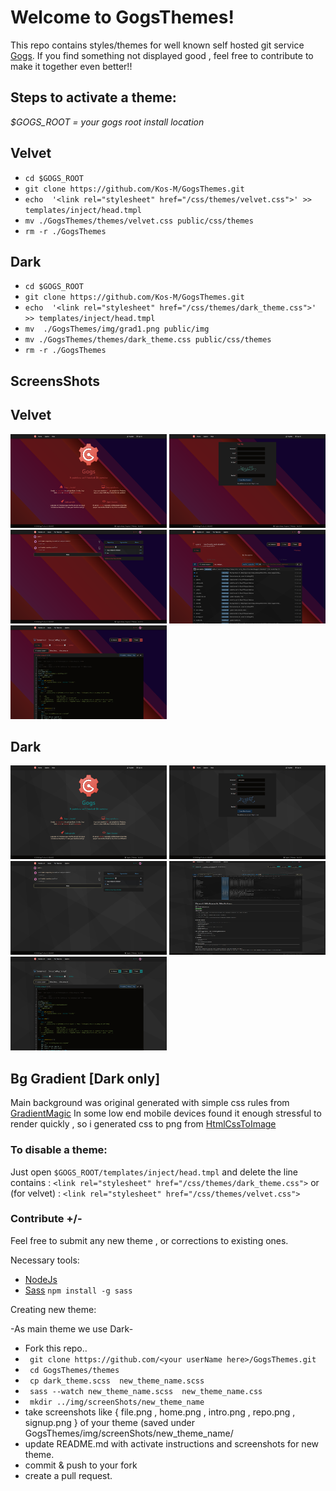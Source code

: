 # Welcome to GogsThemes!

This repo contains styles/themes  for well known self hosted git service [Gogs](https://gogs.io/).
If you find something not displayed good  , feel free to contribute
 to make it together even better!!
 
## Steps to activate a theme:
*$GOGS_ROOT = your gogs root install location*


## Velvet
 - ````cd $GOGS_ROOT```` 
 - ```git clone https://github.com/Kos-M/GogsThemes.git```
 - ````echo  '<link rel="stylesheet" href="/css/themes/velvet.css">' >> templates/inject/head.tmpl```` 
 - ```mv ./GogsThemes/themes/velvet.css public/css/themes```
 - ```rm -r ./GogsThemes```

 ## Dark
 - ````cd $GOGS_ROOT```` 
 - ```git clone https://github.com/Kos-M/GogsThemes.git```
 - ````echo  '<link rel="stylesheet" href="/css/themes/dark_theme.css">' >> templates/inject/head.tmpl```` 
 - ```mv  ./GogsThemes/img/grad1.png public/img```
 - ```mv ./GogsThemes/themes/dark_theme.css public/css/themes```
 - ```rm -r ./GogsThemes```

## ScreensShots

## Velvet

<img src="https://raw.githubusercontent.com/Kos-M/GogsThemes/master/img/screenShots/velvet/intro.png" width="250" height="150"> <img src="https://raw.githubusercontent.com/Kos-M/GogsThemes/master/img/screenShots/velvet/signup.png" width="250" height="150"> <img src="https://raw.githubusercontent.com/Kos-M/GogsThemes/master/img/screenShots/velvet/home.png" width="250" height="150"> <img src="https://raw.githubusercontent.com/Kos-M/GogsThemes/master/img/screenShots/velvet/repo.png" width="250" height="150"> <img src="https://raw.githubusercontent.com/Kos-M/GogsThemes/master/img/screenShots/velvet/file.png" width="250" height="150"> 

## Dark
<img src="https://raw.githubusercontent.com/Kos-M/GogsThemes/master/img/screenShots/intro.png" width="250" height="150"> <img src="https://raw.githubusercontent.com/Kos-M/GogsThemes/master/img/screenShots/signup.png" width="250" height="150"> <img src="https://raw.githubusercontent.com/Kos-M/GogsThemes/master/img/screenShots/home.png" width="250" height="150"> <img src="https://raw.githubusercontent.com/Kos-M/GogsThemes/master/img/screenShots/repo.png" width="250" height="150"> <img src="https://raw.githubusercontent.com/Kos-M/GogsThemes/master/img/screenShots/file.png" width="250" height="150">

## Bg Gradient [Dark only]

Main background was original generated with simple css rules from  [GradientMagic](https://www.gradientmagic.com)
In some low end mobile devices found it enough  stressful to render quickly , so i generated css to png from [HtmlCssToImage](https://htmlcsstoimage.com/)

### To disable a theme:
Just open ```$GOGS_ROOT/templates/inject/head.tmpl``` and delete 
the line contains : ```<link rel="stylesheet" href="/css/themes/dark_theme.css">```
or (for velvet) : ```<link rel="stylesheet" href="/css/themes/velvet.css">```

### Contribute +/-
 Feel free to submit any new theme , or corrections to existing ones.
 
 Necessary tools:
- [NodeJs](https://nodejs.org/en/download/) 
- [Sass](https://github.com/sass/sass) ``` npm install -g sass ```

Creating new theme:

-As main theme we use Dark-
- Fork this repo..
- ``` git clone https://github.com/<your userName here>/GogsThemes.git```
- ``` cd GogsThemes/themes```
- ``` cp dark_theme.scss  new_theme_name.scss```
- ``` sass --watch new_theme_name.scss  new_theme_name.css```
- ``` mkdir ../img/screenShots/new_theme_name```
- take screenshots like	{ file.png , home.png , intro.png , repo.png , signup.png } of your theme (saved under GogsThemes/img/screenShots/new_theme_name/
- update README.md with activate instructions and screenshots for new theme.
- commit & push to your fork 
- create a pull request.
